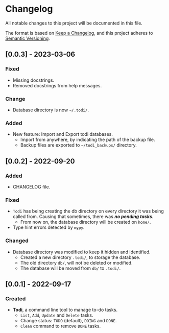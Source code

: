 # Changelog
All notable changes to this project will be documented in this file.

The format is based on [Keep a Changelog](https://keepachangelog.com/en/1.0.0/),
and this project adheres to [Semantic Versioning](https://semver.org/spec/v2.0.0.html).


## [0.0.3] - 2023-03-06

### Fixed
- Missing docstrings.
- Removed docstrings from help messages.

### Change
- Database directory is now `~/.todi/`. 

### Added
- New feature: Import and Export todi databases.
    - Import from anywhere, by indicating the path of the backup file.
    - Backup files are exported to `~/todi_backups/` directory. 


## [0.0.2] - 2022-09-20

### Added
- CHANGELOG file.

### Fixed
- `Todi` has being creating the db directory on every directory it was being called from. Causing that sometimes, there was ***no pending tasks***.
    - From now on, the database directory will be created on `home/`.
- Type hint errors detected by `mypy`.

### Changed
- Database directory was modified to keep it hidden and identified.
    - Created a new directory `.todi/`, to storage the database.
    - The old directory `db/`, will not be deleted or modified.
    - The database will be moved from `db/` to `.todi/`.

## [0.0.1] - 2022-09-17

### Created
- **Todi**, a command line tool to manage to-do tasks.
    - `List`, `Add`, `Update` and `Delete` tasks.
    - Change status: `TODO` (default), `DOING` and `DONE`.
    - `Clean` command to remove `DONE` tasks.
